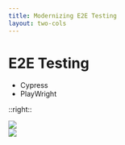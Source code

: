 ```yaml
---
title: Modernizing E2E Testing
layout: two-cols
---
```

# E2E Testing

* Cypress
* PlayWright

::right::

<img src="http://localhost:4000/cypress-logo.svg" class="effect-grow">
<br>
<img src="http://localhost:4000/playwright-logo.svg" class="effect-grow">
